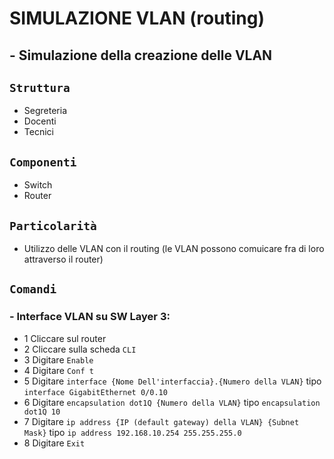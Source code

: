 # SIMULAZIONE VLAN (routing)
## - Simulazione della creazione delle VLAN
## `Struttura`
- Segreteria
- Docenti
- Tecnici
## `Componenti`
- Switch
- Router
## `Particolarità`
- Utilizzo delle VLAN con il routing (le VLAN possono comuicare fra di loro attraverso il router)
## `Comandi`
### - Interface VLAN su SW Layer 3:
  -  1 Cliccare sul router
  -  2 Cliccare sulla scheda `CLI`
  -  3 Digitare `Enable`
  -  4 Digitare `Conf t`
  -  5 Digitare `interface {Nome Dell'interfaccia}.{Numero della VLAN}` tipo `interface GigabitEthernet 0/0.10`
  -  6 Digitare `encapsulation dot1Q {Numero della VLAN}` tipo `encapsulation dot1Q 10`
  -  7 Digitare `ip address {IP (default gateway) della VLAN} {Subnet Mask}` tipo `ip address 192.168.10.254 255.255.255.0`
  -  8 Digitare `Exit`  
